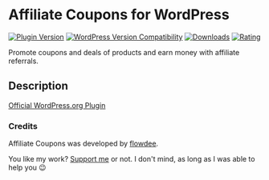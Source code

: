 # Affiliate Coupons for WordPress
[![Plugin Version](https://img.shields.io/wordpress/plugin/v/affiliate-coupons.svg)](https://wordpress.org/plugins/affiliate-coupons/) [![WordPress Version Compatibility](https://img.shields.io/wordpress/v/affiliate-coupons.svg)](https://wordpress.org/plugins/affiliate-coupons/) [![Downloads](https://img.shields.io/wordpress/plugin/dt/affiliate-coupons.svg)](https://wordpress.org/plugins/affiliate-coupons/) [![Rating](https://img.shields.io/wordpress/plugin/r/affiliate-coupons.svg)](https://wordpress.org/plugins/affiliate-coupons/)

Promote coupons and deals of products and earn money with affiliate referrals.

## Description

[Official WordPress.org Plugin](https://wordpress.org/plugins/affiliate-coupons/)

### Credits

Affiliate Coupons was developed by [flowdee](http://flowdee.de/). 

You like my work? [Support me](https://donate.flowdee.de/) or not. I don't mind, as long as I was able to help you :wink: